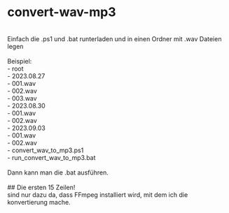 # convert-wav-mp3<br>
<br>
Einfach die .ps1 und .bat runterladen und in einen Ordner mit .wav Dateien legen<br>
<br>
Beispiel:<br>
- root<br>
	- 2023.08.27<br>
		- 001.wav<br>
		- 002.wav<br>
		- 003.wav<br>
	- 2023.08.30<br>
		- 001.wav<br>
		- 002.wav<br>
	- 2023.09.03<br>
		- 001.wav<br>
		- 002.wav<br>
	- convert_wav_to_mp3.ps1<br>
	- run_convert_wav_to_mp3.bat<br>
	<br>
Dann kann man die .bat ausführen.<br>
<br>
## Die ersten 15 Zeilen!<br>
sind nur dazu da, dass FFmpeg installiert wird, mit dem ich die konvertierung mache.<br>
